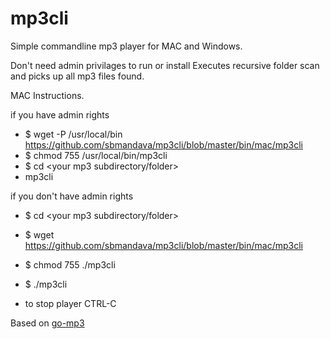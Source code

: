 # mp3cli

Simple commandline mp3 player for MAC and Windows.

Don't need admin privilages to run or install
Executes recursive folder scan and picks up all mp3 files found.

MAC Instructions.

if you have admin rights
* $ wget -P /usr/local/bin https://github.com/sbmandava/mp3cli/blob/master/bin/mac/mp3cli
* $ chmod 755 /usr/local/bin/mp3cli
* $ cd <your mp3 subdirectory/folder>
* mp3cli

if you don't have admin rights
* $ cd <your mp3 subdirectory/folder>
* $ wget https://github.com/sbmandava/mp3cli/blob/master/bin/mac/mp3cli
* $ chmod 755 ./mp3cli
* $ ./mp3cli
 
* to stop player CTRL-C

Based on [go-mp3](https://github.com/hajimehoshi/go-mp3)

